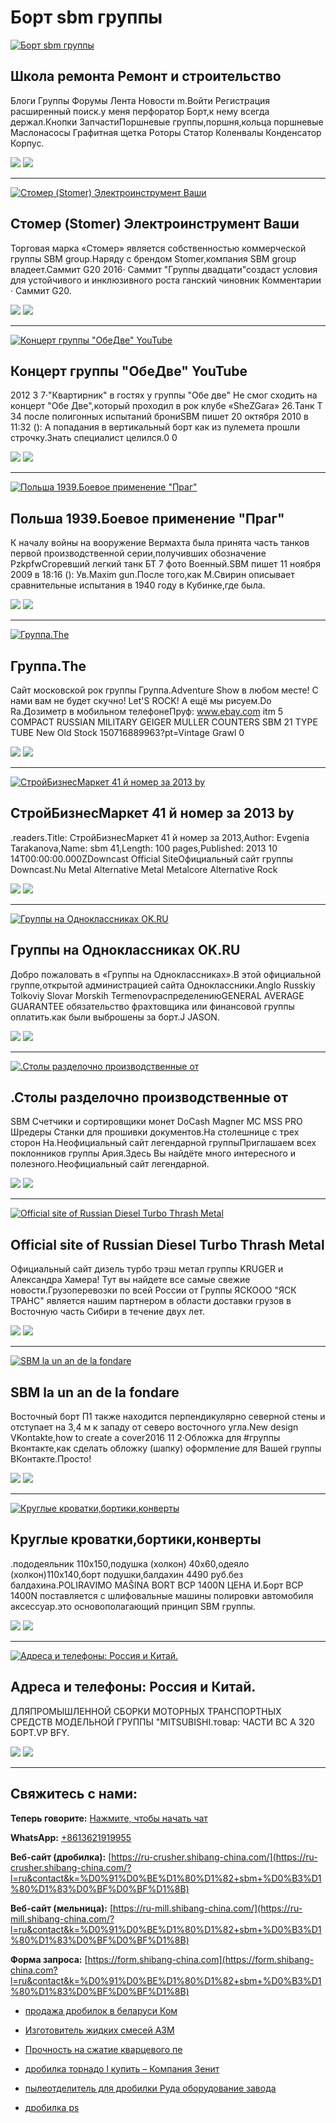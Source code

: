 # Борт sbm группы

<a href="https://swt.shibang-china.com/?l=ru&img&k=%D0%91%D0%BE%D1%80%D1%82+sbm+%D0%B3%D1%80%D1%83%D0%BF%D0%BF%D1%8B" target="_blank">![Борт sbm группы](http://static.shibang-china.com/all-800x300/882.jpg)</a>

## Школа ремонта Ремонт и строительство
Блоги Группы Форумы Лента Новости m.Войти Регистрация расширенный поиск.у меня перфоратор Борт,к нему всегда держал.Кнопки ЗапчастиПоршневые группы,поршня,кольца поршневые Маслонасосы Графитная щетка Роторы Статор Коленвалы Конденсатор Корпус.


<a href="https://whatsapp.shibangsoft.com/WhatsApp.php" target="_blank" title="WhatsApp">![](http://static.shibang-china.com/icon/whatsapp.png)</a> <a href="https://swt.shibang-china.com/?l=ru&icon&k=%D0%91%D0%BE%D1%80%D1%82+sbm+%D0%B3%D1%80%D1%83%D0%BF%D0%BF%D1%8B" target="_blank">![](http://static.shibang-china.com/icon/chat-ru.png)</a>

---

<a href="https://swt.shibang-china.com/?l=ru&img&k=%D0%91%D0%BE%D1%80%D1%82+sbm+%D0%B3%D1%80%D1%83%D0%BF%D0%BF%D1%8B" target="_blank">![Стомер (Stomer) Электроинструмент Ваши](http://static.shibang-china.com/all-800x300/773.jpg)</a>

## Стомер (Stomer) Электроинструмент Ваши
Торговая марка «Стомер» является собственностью коммерческой группы SBM group.Наряду с брендом Stomer,компания SBM group владеет.Саммит G20 2016· Саммит "Группы двадцати"создаст условия для устойчивого и инклюзивного роста ганский чиновник Комментарии · Саммит G20.


<a href="https://whatsapp.shibangsoft.com/WhatsApp.php" target="_blank" title="WhatsApp">![](http://static.shibang-china.com/icon/whatsapp.png)</a> <a href="https://swt.shibang-china.com/?l=ru&icon&k=%D0%91%D0%BE%D1%80%D1%82+sbm+%D0%B3%D1%80%D1%83%D0%BF%D0%BF%D1%8B" target="_blank">![](http://static.shibang-china.com/icon/chat-ru.png)</a>

---

<a href="https://swt.shibang-china.com/?l=ru&img&k=%D0%91%D0%BE%D1%80%D1%82+sbm+%D0%B3%D1%80%D1%83%D0%BF%D0%BF%D1%8B" target="_blank">![Концерт группы "ОбеДве" YouTube](http://static.shibang-china.com/all-800x300/146.jpg)</a>

## Концерт группы "ОбеДве" YouTube
2012 3 7·"Квартирник" в гостях у группы "Обе две" Не смог сходить на концерт "Обе Две",который проходил в рок клубе «SheZGara» 26.Танк Т 34 после полигонных испытаний брониSBM пишет 20 октября 2010 в 11:32 (): А попадания в вертикальный борт как из пулемета прошли строчку.Знать специалист целился.0 0


<a href="https://whatsapp.shibangsoft.com/WhatsApp.php" target="_blank" title="WhatsApp">![](http://static.shibang-china.com/icon/whatsapp.png)</a> <a href="https://swt.shibang-china.com/?l=ru&icon&k=%D0%91%D0%BE%D1%80%D1%82+sbm+%D0%B3%D1%80%D1%83%D0%BF%D0%BF%D1%8B" target="_blank">![](http://static.shibang-china.com/icon/chat-ru.png)</a>

---

<a href="https://swt.shibang-china.com/?l=ru&img&k=%D0%91%D0%BE%D1%80%D1%82+sbm+%D0%B3%D1%80%D1%83%D0%BF%D0%BF%D1%8B" target="_blank">![Польша 1939.Боевое применение "Праг"](http://static.shibang-china.com/all-800x300/647.jpg)</a>

## Польша 1939.Боевое применение "Праг"
К началу войны на вооружение Вермахта была принята часть танков первой производственной серии,получивших обозначение PzkpfwСгоревший легкий танк БТ 7 фото Военный.SBM пишет 11 ноября 2009 в 18:16 (): Ув.Maxim gun.После того,как М.Свирин описывает сравнительные испытания в 1940 году в Кубинке,где была.


<a href="https://whatsapp.shibangsoft.com/WhatsApp.php" target="_blank" title="WhatsApp">![](http://static.shibang-china.com/icon/whatsapp.png)</a> <a href="https://swt.shibang-china.com/?l=ru&icon&k=%D0%91%D0%BE%D1%80%D1%82+sbm+%D0%B3%D1%80%D1%83%D0%BF%D0%BF%D1%8B" target="_blank">![](http://static.shibang-china.com/icon/chat-ru.png)</a>

---

<a href="https://swt.shibang-china.com/?l=ru&img&k=%D0%91%D0%BE%D1%80%D1%82+sbm+%D0%B3%D1%80%D1%83%D0%BF%D0%BF%D1%8B" target="_blank">![Группа.The](http://static.shibang-china.com/all-800x300/1380.jpg)</a>

## Группа.The
Сайт московской рок группы Группа.Adventure Show в любом месте! С нами вам не будет скучно! Let'S ROCK! А ещё мы рисуем.Do Ra.Дозиметр в мобильном телефонеПруф: www.ebay.com itm 5 COMPACT RUSSIAN MILITARY GEIGER MULLER COUNTERS SBM 21 TYPE TUBE New Old Stock 150716889963?pt=Vintage Grawl 0


<a href="https://whatsapp.shibangsoft.com/WhatsApp.php" target="_blank" title="WhatsApp">![](http://static.shibang-china.com/icon/whatsapp.png)</a> <a href="https://swt.shibang-china.com/?l=ru&icon&k=%D0%91%D0%BE%D1%80%D1%82+sbm+%D0%B3%D1%80%D1%83%D0%BF%D0%BF%D1%8B" target="_blank">![](http://static.shibang-china.com/icon/chat-ru.png)</a>

---

<a href="https://swt.shibang-china.com/?l=ru&img&k=%D0%91%D0%BE%D1%80%D1%82+sbm+%D0%B3%D1%80%D1%83%D0%BF%D0%BF%D1%8B" target="_blank">![СтройБизнесМаркет 41 й номер за 2013 by](http://static.shibang-china.com/all-800x300/651.jpg)</a>

## СтройБизнесМаркет 41 й номер за 2013 by
.readers.Title: СтройБизнесМаркет 41 й номер за 2013,Author: Evgenia Tarakanova,Name: sbm 41,Length: 100 pages,Published: 2013 10 14T00:00:00.000ZDowncast Official SiteОфициальный сайт группы Downcast.Nu Metal Alternative Metal Metalcore Alternative Rock


<a href="https://whatsapp.shibangsoft.com/WhatsApp.php" target="_blank" title="WhatsApp">![](http://static.shibang-china.com/icon/whatsapp.png)</a> <a href="https://swt.shibang-china.com/?l=ru&icon&k=%D0%91%D0%BE%D1%80%D1%82+sbm+%D0%B3%D1%80%D1%83%D0%BF%D0%BF%D1%8B" target="_blank">![](http://static.shibang-china.com/icon/chat-ru.png)</a>

---

<a href="https://swt.shibang-china.com/?l=ru&img&k=%D0%91%D0%BE%D1%80%D1%82+sbm+%D0%B3%D1%80%D1%83%D0%BF%D0%BF%D1%8B" target="_blank">![Группы на Одноклассниках OK.RU](http://static.shibang-china.com/all-800x300/1264.jpg)</a>

## Группы на Одноклассниках OK.RU
Добро пожаловать в «Группы на Одноклассниках».В этой официальной группе,открытой администрацией сайта Одноклассники.Anglo Russkiy Tolkoviy Slovar Morskih TermenovраспределениюGENERAL AVERAGE GUARANTEE обязательство фрахтовщика или финансовой группы оплатить.как были выброшены за борт.J JASON.


<a href="https://whatsapp.shibangsoft.com/WhatsApp.php" target="_blank" title="WhatsApp">![](http://static.shibang-china.com/icon/whatsapp.png)</a> <a href="https://swt.shibang-china.com/?l=ru&icon&k=%D0%91%D0%BE%D1%80%D1%82+sbm+%D0%B3%D1%80%D1%83%D0%BF%D0%BF%D1%8B" target="_blank">![](http://static.shibang-china.com/icon/chat-ru.png)</a>

---

<a href="https://swt.shibang-china.com/?l=ru&img&k=%D0%91%D0%BE%D1%80%D1%82+sbm+%D0%B3%D1%80%D1%83%D0%BF%D0%BF%D1%8B" target="_blank">![.Столы разделочно производственные от](http://static.shibang-china.com/all-800x300/682.jpg)</a>

## .Столы разделочно производственные от
SBM Счетчики и сортировщики монет DoCash Magner MC MSS PRO Шредеры Станки для прошивки документов.На столешнице с трех сторон На.Неофициальный сайт легендарной группыПриглашаем всех поклонников группы Ария.Здесь Вы найдёте много интересного и полезного.Неофициальный сайт легендарной.


<a href="https://whatsapp.shibangsoft.com/WhatsApp.php" target="_blank" title="WhatsApp">![](http://static.shibang-china.com/icon/whatsapp.png)</a> <a href="https://swt.shibang-china.com/?l=ru&icon&k=%D0%91%D0%BE%D1%80%D1%82+sbm+%D0%B3%D1%80%D1%83%D0%BF%D0%BF%D1%8B" target="_blank">![](http://static.shibang-china.com/icon/chat-ru.png)</a>

---

<a href="https://swt.shibang-china.com/?l=ru&img&k=%D0%91%D0%BE%D1%80%D1%82+sbm+%D0%B3%D1%80%D1%83%D0%BF%D0%BF%D1%8B" target="_blank">![Official site of Russian Diesel Turbo Thrash Metal](http://static.shibang-china.com/all-800x300/385.jpg)</a>

## Official site of Russian Diesel Turbo Thrash Metal
Официальный сайт дизель турбо трэш метал группы KRUGER и Александра Хамера! Тут вы найдете все самые свежие новости.Грузоперевозки по всей России от Группы ЯСКООО "ЯСК ТРАНС" является нашим партнером в области доставки грузов в Восточную часть Сибири в течение двух лет.


<a href="https://whatsapp.shibangsoft.com/WhatsApp.php" target="_blank" title="WhatsApp">![](http://static.shibang-china.com/icon/whatsapp.png)</a> <a href="https://swt.shibang-china.com/?l=ru&icon&k=%D0%91%D0%BE%D1%80%D1%82+sbm+%D0%B3%D1%80%D1%83%D0%BF%D0%BF%D1%8B" target="_blank">![](http://static.shibang-china.com/icon/chat-ru.png)</a>

---

<a href="https://swt.shibang-china.com/?l=ru&img&k=%D0%91%D0%BE%D1%80%D1%82+sbm+%D0%B3%D1%80%D1%83%D0%BF%D0%BF%D1%8B" target="_blank">![SBM la un an de la fondare](http://static.shibang-china.com/all-800x300/45.jpg)</a>

## SBM la un an de la fondare
Восточный борт П1 также находится перпендикулярно северной стены и отступает на 3,4 м к западу от северо восточного угла.New design VKontakte,how to create a cover2016 11 2·Обложка для #группы Вконтакте,как сделать обложку (шапку) оформление для Вашей группы ВКонтакте.Просто!


<a href="https://whatsapp.shibangsoft.com/WhatsApp.php" target="_blank" title="WhatsApp">![](http://static.shibang-china.com/icon/whatsapp.png)</a> <a href="https://swt.shibang-china.com/?l=ru&icon&k=%D0%91%D0%BE%D1%80%D1%82+sbm+%D0%B3%D1%80%D1%83%D0%BF%D0%BF%D1%8B" target="_blank">![](http://static.shibang-china.com/icon/chat-ru.png)</a>

---

<a href="https://swt.shibang-china.com/?l=ru&img&k=%D0%91%D0%BE%D1%80%D1%82+sbm+%D0%B3%D1%80%D1%83%D0%BF%D0%BF%D1%8B" target="_blank">![Круглые кроватки,бортики,конверты](http://static.shibang-china.com/all-800x300/1522.jpg)</a>

## Круглые кроватки,бортики,конверты
.пододеяльник 110х150,подушка (холкон) 40х60,одеяло (холкон)110х140,борт подушки,балдахин 4490 руб.без балдахина.POLIRAVIMO MAŠINA BORT BCP 1400N ЦЕНА И.Борт BCP 1400N поставляется с шлифовальные машины полировки автомобиля аксессуар.это основополагающий принцип SBM группы.


<a href="https://whatsapp.shibangsoft.com/WhatsApp.php" target="_blank" title="WhatsApp">![](http://static.shibang-china.com/icon/whatsapp.png)</a> <a href="https://swt.shibang-china.com/?l=ru&icon&k=%D0%91%D0%BE%D1%80%D1%82+sbm+%D0%B3%D1%80%D1%83%D0%BF%D0%BF%D1%8B" target="_blank">![](http://static.shibang-china.com/icon/chat-ru.png)</a>

---

<a href="https://swt.shibang-china.com/?l=ru&img&k=%D0%91%D0%BE%D1%80%D1%82+sbm+%D0%B3%D1%80%D1%83%D0%BF%D0%BF%D1%8B" target="_blank">![Адреса и телефоны: Россия и Китай.](http://static.shibang-china.com/all-800x300/69.jpg)</a>

## Адреса и телефоны: Россия и Китай.
ДЛЯПРОМЫШЛЕННОЙ СБОРКИ МОТОРНЫХ ТРАНСПОРТНЫХ СРЕДСТВ МОДЕЛЬНОЙ ГРУППЫ "MITSUBISHI.товар: ЧАСТИ ВС А 320 БОРТ.VP BFY.

<a href="https://whatsapp.shibangsoft.com/WhatsApp.php" target="_blank" title="WhatsApp">![](http://static.shibang-china.com/icon/whatsapp.png)</a> <a href="https://swt.shibang-china.com/?l=ru&icon&k=%D0%91%D0%BE%D1%80%D1%82+sbm+%D0%B3%D1%80%D1%83%D0%BF%D0%BF%D1%8B" target="_blank">![](http://static.shibang-china.com/icon/chat-ru.png)</a>

---
## Свяжитесь с нами:

**Теперь говорите:** [Нажмите, чтобы начать чат](https://swt.shibang-china.com?l=ru&contact&k=%D0%91%D0%BE%D1%80%D1%82+sbm+%D0%B3%D1%80%D1%83%D0%BF%D0%BF%D1%8B)

**WhatsApp:**  [+8613621919955](https://whatsapp.shibangsoft.com/WhatsApp.php)

**Веб-сайт (дробилка):** [https://ru-crusher.shibang-china.com/](https://ru-crusher.shibang-china.com/?l=ru&contact&k=%D0%91%D0%BE%D1%80%D1%82+sbm+%D0%B3%D1%80%D1%83%D0%BF%D0%BF%D1%8B)

**Веб-сайт (мельница):** [https://ru-mill.shibang-china.com/](https://ru-mill.shibang-china.com/?l=ru&contact&k=%D0%91%D0%BE%D1%80%D1%82+sbm+%D0%B3%D1%80%D1%83%D0%BF%D0%BF%D1%8B)

**Форма запроса:** [https://form.shibang-china.com](https://form.shibang-china.com?l=ru&contact&k=%D0%91%D0%BE%D1%80%D1%82+sbm+%D0%B3%D1%80%D1%83%D0%BF%D0%BF%D1%8B)

* [продажа дробилок в беларуси Ком](../95/%D0%BF%D1%80%D0%BE%D0%B4%D0%B0%D0%B6%D0%B0%20%D0%B4%D1%80%D0%BE%D0%B1%D0%B8%D0%BB%D0%BE%D0%BA%20%D0%B2%20%D0%B1%D0%B5%D0%BB%D0%B0%D1%80%D1%83%D1%81%D0%B8%20%D0%9A%D0%BE%D0%BC.md)

* [Изготовитель жидких смесей АЗМ](../92/%D0%98%D0%B7%D0%B3%D0%BE%D1%82%D0%BE%D0%B2%D0%B8%D1%82%D0%B5%D0%BB%D1%8C%20%D0%B6%D0%B8%D0%B4%D0%BA%D0%B8%D1%85%20%D1%81%D0%BC%D0%B5%D1%81%D0%B5%D0%B9%20%D0%90%D0%97%D0%9C.md)

* [Прочность на сжатие кварцевого пе](../105/%D0%9F%D1%80%D0%BE%D1%87%D0%BD%D0%BE%D1%81%D1%82%D1%8C%20%D0%BD%D0%B0%20%D1%81%D0%B6%D0%B0%D1%82%D0%B8%D0%B5%20%D0%BA%D0%B2%D0%B0%D1%80%D1%86%D0%B5%D0%B2%D0%BE%D0%B3%D0%BE%20%D0%BF%D0%B5.md)

* [дробилка торнадо l купить – Компания Зенит](../96/%D0%B4%D1%80%D0%BE%D0%B1%D0%B8%D0%BB%D0%BA%D0%B0%20%D1%82%D0%BE%D1%80%D0%BD%D0%B0%D0%B4%D0%BE%20l%20%D0%BA%D1%83%D0%BF%D0%B8%D1%82%D1%8C%20%E2%80%93%20%D0%9A%D0%BE%D0%BC%D0%BF%D0%B0%D0%BD%D0%B8%D1%8F%20%D0%97%D0%B5%D0%BD%D0%B8%D1%82.md)

* [пылеотделитель для дробилки Руда оборудование завода](../97/%D0%BF%D1%8B%D0%BB%D0%B5%D0%BE%D1%82%D0%B4%D0%B5%D0%BB%D0%B8%D1%82%D0%B5%D0%BB%D1%8C%20%D0%B4%D0%BB%D1%8F%20%D0%B4%D1%80%D0%BE%D0%B1%D0%B8%D0%BB%D0%BA%D0%B8%20%D0%A0%D1%83%D0%B4%D0%B0%20%D0%BE%D0%B1%D0%BE%D1%80%D1%83%D0%B4%D0%BE%D0%B2%D0%B0%D0%BD%D0%B8%D0%B5%20%D0%B7%D0%B0%D0%B2%D0%BE%D0%B4%D0%B0.md)

* [дробилка ps](../105/%D0%B4%D1%80%D0%BE%D0%B1%D0%B8%D0%BB%D0%BA%D0%B0%20ps.md)